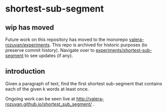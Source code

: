 # shortest-sub-segment

## wip has moved

Future work on this repository has moved to the monorepo [valera-rozuvan/experiments](https://github.com/valera-rozuvan/experiments). This repo is archived for historic purposes (to preserve commit history). Navigate over to [experiments/shortest-sub-segment](https://github.com/valera-rozuvan/experiments/tree/main/shortest-sub-segment) to see updates (if any).

## introduction

Given a paragraph of text, find the first shortest sub-segment that contains each of the given k words at least once.

Ongoing work can be seen live at http://valera-rozuvan.github.io/shortest_sub_segment/ .
